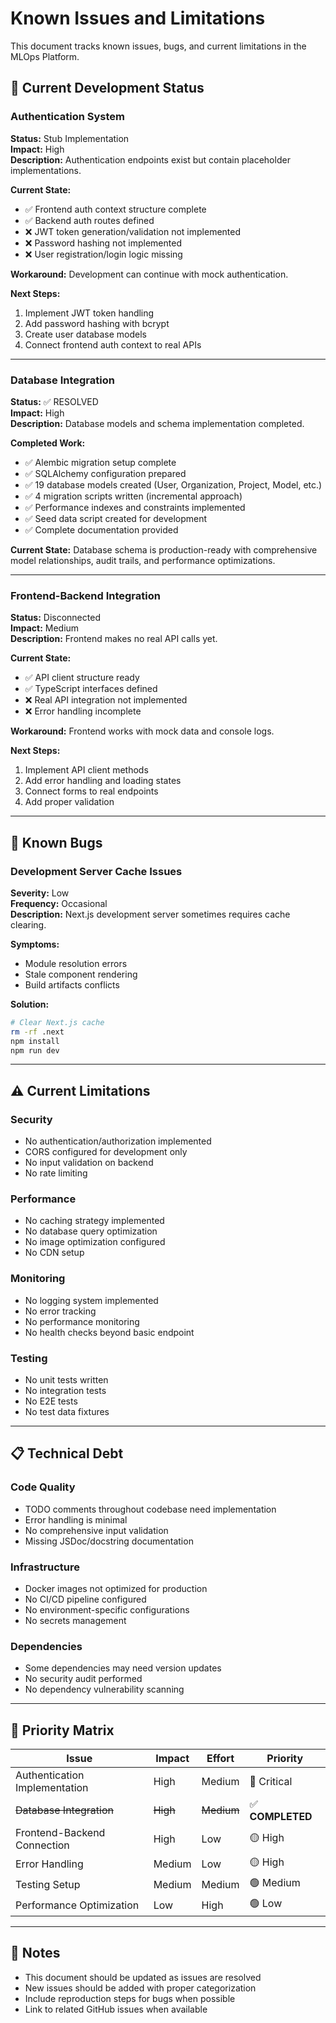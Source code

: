 # Known Issues and Limitations

This document tracks known issues, bugs, and current limitations in the MLOps Platform.

## 🚧 Current Development Status

### Authentication System
**Status:** Stub Implementation  
**Impact:** High  
**Description:** Authentication endpoints exist but contain placeholder implementations.

**Current State:**
- ✅ Frontend auth context structure complete
- ✅ Backend auth routes defined
- ❌ JWT token generation/validation not implemented
- ❌ Password hashing not implemented
- ❌ User registration/login logic missing

**Workaround:** Development can continue with mock authentication.

**Next Steps:**
1. Implement JWT token handling
2. Add password hashing with bcrypt
3. Create user database models
4. Connect frontend auth context to real APIs

---

### Database Integration
**Status:** ✅ RESOLVED  
**Impact:** High  
**Description:** Database models and schema implementation completed.

**Completed Work:**
- ✅ Alembic migration setup complete
- ✅ SQLAlchemy configuration prepared
- ✅ 19 database models created (User, Organization, Project, Model, etc.)
- ✅ 4 migration scripts written (incremental approach)
- ✅ Performance indexes and constraints implemented
- ✅ Seed data script created for development
- ✅ Complete documentation provided

**Current State:** Database schema is production-ready with comprehensive model relationships, audit trails, and performance optimizations.

---

### Frontend-Backend Integration
**Status:** Disconnected  
**Impact:** Medium  
**Description:** Frontend makes no real API calls yet.

**Current State:**
- ✅ API client structure ready
- ✅ TypeScript interfaces defined
- ❌ Real API integration not implemented
- ❌ Error handling incomplete

**Workaround:** Frontend works with mock data and console logs.

**Next Steps:**
1. Implement API client methods
2. Add error handling and loading states
3. Connect forms to real endpoints
4. Add proper validation

---

## 🐛 Known Bugs

### Development Server Cache Issues
**Severity:** Low  
**Frequency:** Occasional  
**Description:** Next.js development server sometimes requires cache clearing.

**Symptoms:**
- Module resolution errors
- Stale component rendering
- Build artifacts conflicts

**Solution:**
```bash
# Clear Next.js cache
rm -rf .next
npm install
npm run dev
```

---

## ⚠️ Current Limitations

### Security
- No authentication/authorization implemented
- CORS configured for development only
- No input validation on backend
- No rate limiting

### Performance
- No caching strategy implemented
- No database query optimization
- No image optimization configured
- No CDN setup

### Monitoring
- No logging system implemented
- No error tracking
- No performance monitoring
- No health checks beyond basic endpoint

### Testing
- No unit tests written
- No integration tests
- No E2E tests
- No test data fixtures

---

## 📋 Technical Debt

### Code Quality
- TODO comments throughout codebase need implementation
- Error handling is minimal
- No comprehensive input validation
- Missing JSDoc/docstring documentation

### Infrastructure
- Docker images not optimized for production
- No CI/CD pipeline configured
- No environment-specific configurations
- No secrets management

### Dependencies
- Some dependencies may need version updates
- No security audit performed
- No dependency vulnerability scanning

---

## 🎯 Priority Matrix

| Issue | Impact | Effort | Priority |
|-------|--------|--------|----------|
| Authentication Implementation | High | Medium | 🔴 Critical |
| ~~Database Integration~~ | ~~High~~ | ~~Medium~~ | ✅ **COMPLETED** |
| Frontend-Backend Connection | High | Low | 🟡 High |
| Error Handling | Medium | Low | 🟡 High |
| Testing Setup | Medium | Medium | 🟢 Medium |
| Performance Optimization | Low | High | 🟢 Low |

---

## 📝 Notes

- This document should be updated as issues are resolved
- New issues should be added with proper categorization
- Include reproduction steps for bugs when possible
- Link to related GitHub issues when available